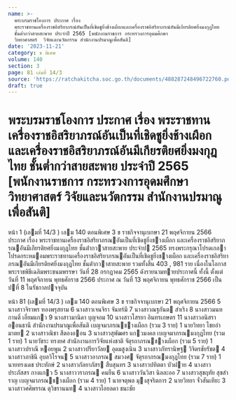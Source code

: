 ```yaml
---
name: >-
  พระบรมราชโองการ ประกาศ เรื่อง
  พระราชทานเครื่องราชอิสริยาภรณ์อันเป็นที่เชิดชูยิ่งช้างเผือกและเครื่องราชอิสริยาภรณ์อันมีเกียรติยศยิ่งมงกุฎไทย
  ชั้นต่ำกว่าสายสะพาย ประจำปี 2565 [พนักงานราชการ กระทรวงการอุดมศึกษา 
  วิทยาศาสตร์  วิจัยและนวัตกรรม สำนักงานปรมาณูเพื่อสันติ]
date: '2023-11-21'
category: ข พิเศษ
volume: 140
section: 3
page: 81 เล่มที่ 14/3
source: 'https://ratchakitcha.soc.go.th/documents/488287248496722760.pdf'
draft: true
---
```


# พระบรมราชโองการ ประกาศ เรื่อง พระราชทานเครื่องราชอิสริยาภรณ์อันเป็นที่เชิดชูยิ่งช้างเผือกและเครื่องราชอิสริยาภรณ์อันมีเกียรติยศยิ่งมงกุฎไทย ชั้นต่ำกว่าสายสะพาย ประจำปี 2565 [พนักงานราชการ กระทรวงการอุดมศึกษา  วิทยาศาสตร์  วิจัยและนวัตกรรม สำนักงานปรมาณูเพื่อสันติ]

หน้า 1 (เลมที่ 14/3 ) เลม 140 ตอนพิเศษ 3 ข ราชกิจจานุเบกษา 21 พฤศจิกายน 2566 ประกาศ เรื่อง พระราชทานเครื่องราชอิสริยาภรณอันเป็นที่เชิดชูยิ่งชางเผือก และเครื่องราชอิสริยาภรณอันมีเกียรติยศยิ่งมงกุฎไทย ชั้นต่ํากวาสายสะพาย ประจําป 2565 ทรงพระกรุณาโปรดเกลาโปรดกระหมอมพระราชทานเครื่องราชอิสริยาภรณอันเป็นที่เชิดชูยิ่งชางเผือก และเครื่องราชอิสริยาภรณอันมีเกียรติยศยิ่งมงกุฎไทย ชั้นต่ํากวาสายสะพาย รวมทั้งสิ้น 403 , 981 ราย เนื่องในโอกาสพระราชพิธีเฉลิมพระชนมพรรษา วันที่ 28 กรกฎาคม 2565 ดังรายนามทายประกาศนี้ ทั้งนี้ ตั้งแต่วันที่ 11 พฤศจิกายน พุทธศักราช 2566 ประกาศ ณ วันที่ 13 พฤศจิกายน พุทธศักราช 2566 เป็นปที่ 8 ในรัชกาลปจจุบัน

หน้า 81 (เลมที่ 14/3 ) เลม 140 ตอนพิเศษ 3 ข ราชกิจจานุเบกษา 21 พฤศจิกายน 2566 5 นางสาวจิราพร ทองพรุสยาม 6 นางสาวเจนจิรา จันทร์มี 7 นางสาวณฐกันต สําเริง 8 นางสาวมนทกานติ์ เอี่ยมแกว 9 นางสาวมานิดา บุญจอม 10 นางสาวโสรยา อินทรเกษตร 11 นางสาวอนิสรา ออนธานี สํานักงานปรมาณูเพื่อสันติ เบญจมาภรณชางเผือก (รวม 3 ราย) 1 นายวิทยา ไชยอํามาตย 2 นางสาวณิชา สีตองออน 3 นางสาวสุพัฒศร แกวมงคล เบญจมาภรณมงกุฎไทย (รวม 1 ราย) 1 นายวัชระ ทรงยศ สํานักงานการวิจัยแห่งชาติ จัตุรถาภรณชางเผือก (รวม 5 ราย) 1 นางสาวปราณี หอยพูน 2 นางสาวปรียาวัลย อุดมสูงเนิน 3 นางสาวภัทรานิษฐ วิจิตรชัยรัชต 4 นางสาวภาชินี อุบลวิโรจน 5 นางสาวอาภรณ สมวงศ จัตุรถาภรณมงกุฎไทย (รวม 7 ราย) 1 นายทรงเดช ประทักษ์ 2 นางสาวกัลยาภัสร สืบสุนทร 3 นางสาวปทิตตา บัวฝาย 4 นางสาวประภัสสร กางแกว 5 นางสาววราภรณ คนยืน 6 นางสาววันวิสา นิลละออ 7 นางสาวสุขฤทัย สุขสําราญ เบญจมาภรณชางเผือก (รวม 4 ราย) 1 นายจตุพล มุงสุจริตการ 2 นายวิทยา จั่วสันเทียะ 3 นางสาวศศิพรรณ ตุวิชรานนท 4 นางสาวไอยลดา ชนะชัย
